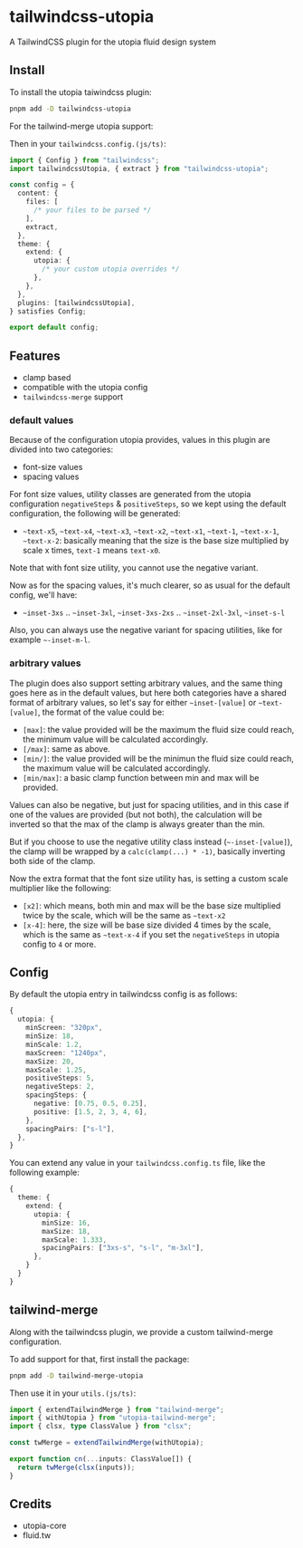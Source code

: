 # tailwindcss-utopia

A TailwindCSS plugin for the utopia fluid design system

## Install

To install the utopia taiwindcss plugin:

```bash
pnpm add -D tailwindcss-utopia
```

For the tailwind-merge utopia support:

Then in your `tailwindcss.config.(js/ts)`:

```typescript
import { Config } from "tailwindcss";
import tailwindcssUtopia, { extract } from "tailwindcss-utopia";

const config = {
  content: {
    files: [
      /* your files to be parsed */
    ],
    extract,
  },
  theme: {
    extend: {
      utopia: {
        /* your custom utopia overrides */
      },
    },
  },
  plugins: [tailwindcssUtopia],
} satisfies Config;

export default config;
```

## Features

- clamp based
- compatible with the utopia config
- `tailwindcss-merge` support

### default values

Because of the configuration utopia provides, values in this plugin are divided into two categories:

- font-size values
- spacing values

For font size values, utility classes are generated from the utopia configuration `negativeSteps` & `positiveSteps`, so we kept using the default configuration, the following will be generated:

- `~text-x5`, `~text-x4`, `~text-x3`, `~text-x2`, `~text-x1`, `~text-1`, `~text-x-1`, `~text-x-2`: basically meaning that the size is the base size multiplied by scale x times, `text-1` means `text-x0`.

Note that with font size utility, you cannot use the negative variant.

Now as for the spacing values, it's much clearer, so as usual for the default config, we'll have:

- `~inset-3xs` .. `~inset-3xl`, `~inset-3xs-2xs` .. `~inset-2xl-3xl`, `~inset-s-l`

Also, you can always use the negative variant for spacing utilities, like for example `~-inset-m-l`.

### arbitrary values

The plugin does also support setting arbitrary values, and the same thing goes here as in the default values, but here both categories have a shared format of arbitrary values, so let's say for either `~inset-[value]` or `~text-[value]`, the format of the value could be:

- `[max]`: the value provided will be the maximum the fluid size could reach, the minimum value will be calculated accordingly.
- `[/max]`: same as above.
- `[min/]`: the value provided will be the minimun the fluid size could reach, the maximum value will be calculated accordingly.
- `[min/max]`: a basic clamp function between min and max will be provided.

Values can also be negative, but just for spacing utilities, and in this case if one of the values are provided (but not both), the calculation will be inverted so that the max of the clamp is always greater than the min.

But if you choose to use the negative utility class instead (`~-inset-[value]`), the clamp will be wrapped by a `calc(clamp(...) * -1)`, basically inverting both side of the clamp.

Now the extra format that the font size utility has, is setting a custom scale multiplier like the following:

- `[x2]`: which means, both min and max will be the base size multiplied twice by the scale, which will be the same as `~text-x2`
- `[x-4]`: here, the size will be base size divided 4 times by the scale, which is the same as `~text-x-4` if you set the `negativeSteps` in utopia config to `4` or more.

## Config

By default the utopia entry in tailwindcss config is as follows:

```ts
{
  utopia: {
    minScreen: "320px",
    minSize: 18,
    minScale: 1.2,
    maxScreen: "1240px",
    maxSize: 20,
    maxScale: 1.25,
    positiveSteps: 5,
    negativeSteps: 2,
    spacingSteps: {
      negative: [0.75, 0.5, 0.25],
      positive: [1.5, 2, 3, 4, 6],
    },
    spacingPairs: ["s-l"],
  },
}
```

You can extend any value in your `tailwindcss.config.ts` file, like the following example:

```ts
{
  theme: {
    extend: {
      utopia: {
        minSize: 16,
        maxSize: 18,
        maxScale: 1.333,
        spacingPairs: ["3xs-s", "s-l", "m-3xl"],
      },
    }
  }
}
```

## tailwind-merge

Along with the tailwindcss plugin, we provide a custom tailwind-merge configuration.

To add support for that, first install the package:

```bash
pnpm add -D tailwind-merge-utopia
```

Then use it in your `utils.(js/ts)`:

```typescript
import { extendTailwindMerge } from "tailwind-merge";
import { withUtopia } from "utopia-tailwind-merge";
import { clsx, type ClassValue } from "clsx";

const twMerge = extendTailwindMerge(withUtopia);

export function cn(...inputs: ClassValue[]) {
  return twMerge(clsx(inputs));
}
```

## Credits

- utopia-core
- fluid.tw

